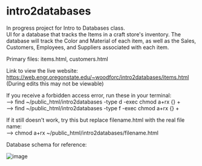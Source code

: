 # intro2databases
In progress project for Intro to Databases class. <br>
UI for a database that tracks the Items in a craft store's inventory. The database will track the Color and Material of each item, as well as the Sales, Customers, Employees, and Suppliers associated with each item. 

Primary files: items.html, customers.html

Link to view the live website: <br> 
https://web.engr.oregonstate.edu/~woodforc/intro2databases/items.html <br>
  (During edits this may not be viewable)
  
If you receive a forbidden access error, run these in your terminal: <br>
  --> find ~/public_html/intro2databases -type d -exec chmod a+rx {} + <br>
  --> find ~/public_html/intro2databases -type f -exec chmod a+rx {} + 

If it still doesn't work, try this but replace filename.html with the real file name: <br>
  --> chmod a+rx ~/public_html/intro2databases/filename.html


Database schema for reference:

![image](https://user-images.githubusercontent.com/102620776/218896795-dab102ce-df51-41b9-8986-729c9c65736f.png)
 
